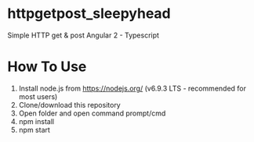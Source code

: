 # httpgetpost_sleepyhead
Simple HTTP get &amp; post Angular 2 - Typescript

# How To Use
1. Install node.js from https://nodejs.org/ (v6.9.3 LTS - recommended for most users)
2. Clone/download this repository
3. Open folder and open command prompt/cmd
4. npm install
5. npm start
